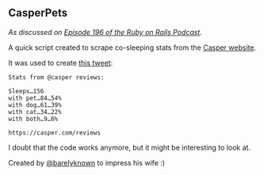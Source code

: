 ## CasperPets

_As discussed on [Episode 196 of the Ruby on Rails Podcast](http://5by5.tv/rubyonrails/196)._


A quick script created to scrape co-sleeping stats from the [Casper website](http://casper.com).

It was used to create [this tweet](https://twitter.com/barelyknown/status/526345482009067520):

```
Stats from @casper reviews:

Sleeps…156
with pet…84…54%
with dog…61…39%
with cat…34…22%
with both…9…6%

https://casper.com/reviews
```


I doubt that the code works anymore, but it might be interesting to look at.

Created by [@barelyknown](https://twitter.com/barelyknown) to impress his wife :)
